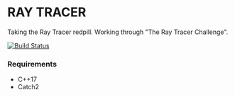 # RAY TRACER
Taking the Ray Tracer redpill. Working through "The Ray Tracer Challenge".

[![Build Status](https://travis-ci.com/stfnwong/trtc.svg?branch=main)](https://travis-ci.com/stfnwong/trtc)


### Requirements 
- C++17 
- Catch2 
